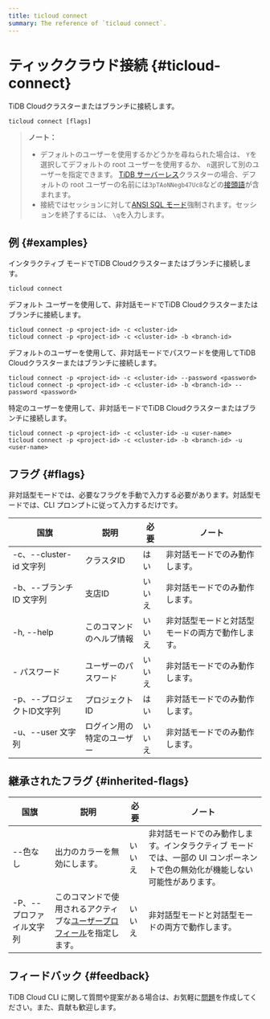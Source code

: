 ```yaml
---
title: ticloud connect
summary: The reference of `ticloud connect`.
---
```


# ティッククラウド接続 {#ticloud-connect}

TiDB Cloudクラスターまたはブランチに接続します。

```shell
ticloud connect [flags]
```

> **ノート：**
>
> -   デフォルトのユーザーを使用するかどうかを尋ねられた場合は、 `Y`を選択してデフォルトの root ユーザーを使用するか、 `n`選択して別のユーザーを指定できます。 [TiDB サーバーレス](/tidb-cloud/select-cluster-tier.md#tidb-serverless)クラスターの場合、デフォルトの root ユーザーの名前には`3pTAoNNegb47Uc8`などの[接頭語](/tidb-cloud/select-cluster-tier.md#user-name-prefix)が含まれます。
> -   接続ではセッションに対して[ANSI SQL モード](https://dev.mysql.com/doc/refman/8.0/en/sql-mode.html#sqlmode_ansi)強制されます。セッションを終了するには、 `\q`を入力します。

## 例 {#examples}

インタラクティブ モードでTiDB Cloudクラスターまたはブランチに接続します。

```shell
ticloud connect
```

デフォルト ユーザーを使用して、非対話モードでTiDB Cloudクラスターまたはブランチに接続します。

```shell
ticloud connect -p <project-id> -c <cluster-id>
ticloud connect -p <project-id> -c <cluster-id> -b <branch-id>
```

デフォルトのユーザーを使用して、非対話モードでパスワードを使用してTiDB Cloudクラスターまたはブランチに接続します。

```shell
ticloud connect -p <project-id> -c <cluster-id> --password <password>
ticloud connect -p <project-id> -c <cluster-id> -b <branch-id> --password <password>
```

特定のユーザーを使用して、非対話モードでTiDB Cloudクラスターまたはブランチに接続します。

```shell
ticloud connect -p <project-id> -c <cluster-id> -u <user-name>
ticloud connect -p <project-id> -c <cluster-id> -b <branch-id> -u <user-name>
```

## フラグ {#flags}

非対話型モードでは、必要なフラグを手動で入力する必要があります。対話型モードでは、CLI プロンプトに従って入力するだけです。

| 国旗                  | 説明            | 必要  | ノート                      |
| ------------------- | ------------- | --- | ------------------------ |
| -c、--cluster-id 文字列 | クラスタID        | はい  | 非対話モードでのみ動作します。          |
| -b、--ブランチ ID 文字列    | 支店ID          | いいえ | 非対話モードでのみ動作します。          |
| -h, --help          | このコマンドのヘルプ情報  | いいえ | 非対話型モードと対話型モードの両方で動作します。 |
| - パスワード             | ユーザーのパスワード    | いいえ | 非対話モードでのみ動作します。          |
| -p、--プロジェクトID文字列    | プロジェクトID      | はい  | 非対話モードでのみ動作します。          |
| -u、--user 文字列       | ログイン用の特定のユーザー | いいえ | 非対話モードでのみ動作します。          |

## 継承されたフラグ {#inherited-flags}

| 国旗             | 説明                                                                               | 必要  | ノート                                                               |
| -------------- | -------------------------------------------------------------------------------- | --- | ----------------------------------------------------------------- |
| --色なし          | 出力のカラーを無効にします。                                                                   | いいえ | 非対話モードでのみ動作します。インタラクティブ モードでは、一部の UI コンポーネントで色の無効化が機能しない可能性があります。 |
| -P、--プロファイル文字列 | このコマンドで使用されるアクティブな[ユーザープロフィール](/tidb-cloud/cli-reference.md#user-profile)を指定します。 | いいえ | 非対話型モードと対話型モードの両方で動作します。                                          |

## フィードバック {#feedback}

TiDB Cloud CLI に関して質問や提案がある場合は、お気軽に[問題](https://github.com/tidbcloud/tidbcloud-cli/issues/new/choose)を作成してください。また、貢献も歓迎します。
